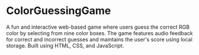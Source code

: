 # ColorGuessingGame

A fun and interactive web-based game where users guess the correct RGB color by selecting from nine color boxes. The game features audio feedback for correct and incorrect guesses and maintains the user's score using local storage. Built using HTML, CSS, and JavaScript.
